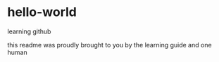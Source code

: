 # hello-world
learning github

this readme was proudly brought to you by the learning guide and one human
